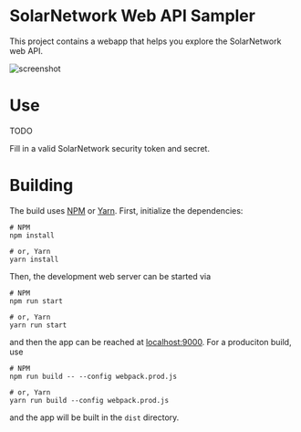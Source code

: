 # SolarNetwork Web API Sampler

This project contains a webapp that helps you explore the SolarNetwork web API.

![screenshot](docs/solarnetwork-web-api-sampler.png)

# Use

TODO

Fill in a valid SolarNetwork security token and secret. 


# Building

The build uses [NPM][npm] or [Yarn][yarn]. First, initialize the dependencies:

```shell
# NPM
npm install

# or, Yarn
yarn install
```

Then, the development web server can be started via

```shell
# NPM
npm run start

# or, Yarn
yarn run start
```

and then the app can be reached at [localhost:9000](http://localhost:9000). For a
produciton build, use

```shell
# NPM
npm run build -- --config webpack.prod.js

# or, Yarn
yarn run build --config webpack.prod.js
```

and the app will be built in the `dist` directory.


[npm]: https://www.npmjs.com/
[yarn]: https://yarnpkg.com/

